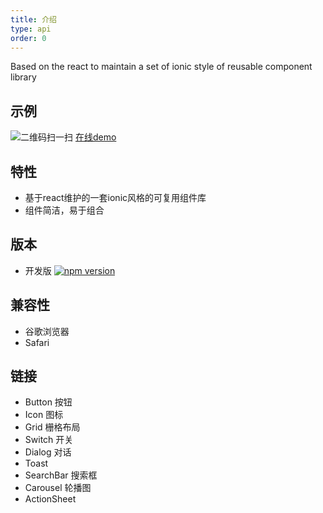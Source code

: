 ```yaml
---
title: 介绍
type: api
order: 0
---
```


Based on the react to maintain a set of ionic style of reusable component library
## 示例
![二维码扫一扫][1]
[在线demo][2]

## 特性
- 基于react维护的一套ionic风格的可复用组件库
- 组件简洁，易于组合

## 版本

- 开发版 [![npm version](https://img.shields.io/npm/v/fruit-ui.svg?style=flat)](https://www.npmjs.com/package/fruit-ui)

## 兼容性

- 谷歌浏览器
- Safari

## 链接

- Button 按钮
- Icon 图标
- Grid 栅格布局
- Switch 开关
- Dialog 对话
- Toast
- SearchBar 搜索框
- Carousel 轮播图
- ActionSheet

[1]: https://cloud.githubusercontent.com/assets/9276376/17802302/06531f8a-6622-11e6-8346-4de63e5ebb36.png
[2]: http://demo.react-d.com/


